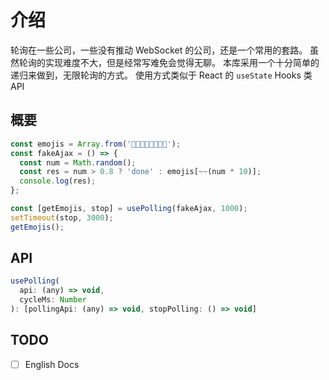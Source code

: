 # 介绍

轮询在一些公司，一些没有推动 WebSocket 的公司，还是一个常用的套路。
虽然轮询的实现难度不大，但是经常写难免会觉得无聊。
本库采用一个十分简单的递归来做到，无限轮询的方式。
使用方式类似于 React 的 `useState` Hooks 类 API

## 概要

```js
const emojis = Array.from('🌚🌝👀😎😂😏🙁🤠');
const fakeAjax = () => {
  const num = Math.random();
  const res = num > 0.8 ? 'done' : emojis[~~(num * 10)];
  console.log(res);
};

const [getEmojis, stop] = usePolling(fakeAjax, 1000);
setTimeout(stop, 3000);
getEmojis();
```

## API

```js
usePolling(
  api: (any) => void,
  cycleMs: Number
): [pollingApi: (any) => void, stopPolling: () => void]
```

## TODO

- [ ] English Docs
